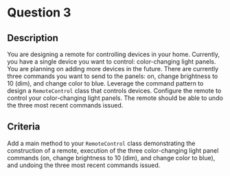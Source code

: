 # Question 3

## Description

You are designing a remote for controlling devices in your home. Currently, you have a single device you want to control: color-changing light panels. You are planning on adding more devices in the future. There are currently three commands you want to send to the panels: on, change brightness to 10 (dim), and change color to blue. Leverage the command pattern to design a ```RemoteControl``` class that controls devices. Configure the remote to control your color-changing light panels. The remote should be able to undo the three most recent commands issued.

## Criteria

Add a main method to your ```RemoteControl``` class demonstrating the construction of a remote, execution of the three color-changing light panel commands (on, change brightness to 10 (dim), and change color to blue), and undoing the three most recent commands issued.